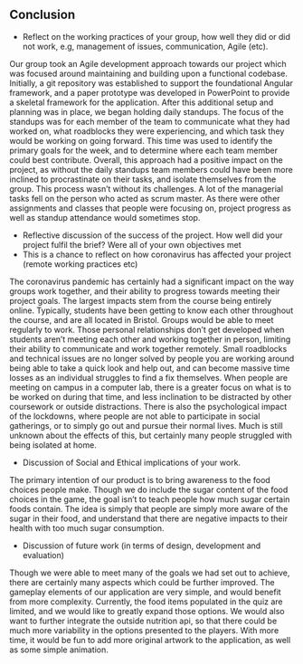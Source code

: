 ## Conclusion

- Reflect on the working practices of your group, how well they did or did not work, e.g, management of issues, communication, Agile (etc).

Our group took an Agile development approach towards our project which was focused around maintaining and building upon a functional codebase. Initially, a git repository was established to support the foundational Angular framework, and a paper prototype was developed in PowerPoint to provide a skeletal framework for the application. After this additional setup and planning was in place, we began holding daily standups. The focus of the standups was for each member of the team to communicate what they had worked on, what roadblocks they were experiencing, and which task they would be working on going forward. This time was used to identify the primary goals for the week, and to determine where each team member could best contribute. Overall, this approach had a positive impact on the project, as without the daily standups team members could have been more inclined to procrastinate on their tasks, and isolate themselves from the group. This process wasn’t without its challenges. A lot of the managerial tasks fell on the person who acted as scrum master. As there were other assignments and classes that people were focusing on, project progress as well as standup attendance would sometimes stop.
- Reflective discussion of the success of the project. How well did your project fulfil the brief? Were all of your own objectives met
- This is a chance to reflect on how coronavirus has affected your project (remote working practices etc)

The coronavirus pandemic has certainly had a significant impact on the way groups work together, and their ability to progress towards meeting their project goals. The largest impacts stem from the course being entirely online. Typically, students have been getting to know each other throughout the course, and are all located in Bristol. Groups would be able to meet regularly to work. Those personal relationships don’t get developed when students aren’t meeting each other and working together in person, limiting their ability to communicate and work together remotely. Small roadblocks and technical issues are no longer solved by people you are working around being able to take a quick look and help out, and can become massive time losses as an individual struggles to find a fix themselves. When people are meeting on campus in a computer lab, there is a greater focus on what is to be worked on during that time, and less inclination to be distracted by other coursework or outside distractions. There is also the psychological impact of the lockdowns, where people are not able to participate in social gatherings, or to simply go out and pursue their normal lives. Much is still unknown about the effects of this, but certainly many people struggled with being isolated at home.
- Discussion of Social and Ethical implications of your work.

The primary intention of our product is to bring awareness to the food choices people make. Though we do include the sugar content of the food choices in the game, the goal isn’t to teach people how much sugar certain foods contain. The idea is simply that people are simply more aware of the sugar in their food, and understand that there are negative impacts to their health with too much sugar consumption.
- Discussion of future work (in terms of design, development and evaluation)

Though we were able to meet many of the goals we had set out to achieve, there are certainly many aspects which could be further improved. The gameplay elements of our application are very simple, and would benefit from more complexity. Currently, the food items populated in the quiz are limited, and we would like to greatly expand those options. We would also want to further integrate the outside nutrition api, so that there could be much more variability in the options presented to the players. With more time, it would be fun to add more original artwork to the application, as well as some simple animation.

